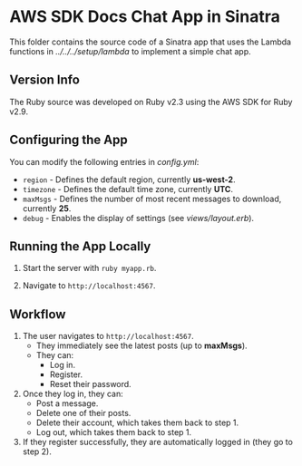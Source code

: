 # AWS SDK Docs Chat App in Sinatra

This folder contains the source code of a Sinatra app that uses the Lambda functions in
*../../../setup/lambda* to implement a simple chat app.

## Version Info

The Ruby source was developed on Ruby v2.3 using the AWS SDK for Ruby v2.9.

## Configuring the App

You can modify the following entries in *config.yml*:

* `region` - Defines the default region, currently **us-west-2**.
* `timezone` - Defines the default time zone, currently **UTC**.
* `maxMsgs` - Defines the number of most recent messages to download, currently **25**.
* `debug` - Enables the display of settings (see *views/layout.erb*).

## Running the App Locally

1. Start the server with `ruby myapp.rb`.

2. Navigate to `http://localhost:4567`.

## Workflow

1. The user navigates to `http://localhost:4567`.
   * They immediately see the latest posts (up to **maxMsgs**).
   * They can:
     * Log in.
     * Register.
     * Reset their password.
2. Once they log in, they can:
   * Post a message.
   * Delete one of their posts.
   * Delete their account, which takes them back to step 1.
   * Log out, which takes them back to step 1.
3. If they register successfully, they are automatically logged in (they go to step
2).
